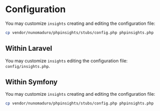 # Configuration

You may customize `insights` creating and editing the configuration file:
```bash
cp vendor/nunomaduro/phpinsights/stubs/config.php phpinsights.php
```

## Within Laravel

You may customize `insights` editing the configuration file: `config/insights.php`.

## Within Symfony

You may customize `insights` creating and editing the configuration file:
```bash
cp vendor/nunomaduro/phpinsights/stubs/config.php phpinsights.php
```
